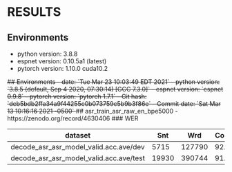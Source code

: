 # RESULTS
## Environments
- python version: 3.8.8
- espnet version: 0.10.5a1 (latest)
- pytorch version: 1.10.0 cuda10.2
<del>
## Environments
- date: `Tue Mar 23 10:03:49 EDT 2021`
- python version: `3.8.5 (default, Sep  4 2020, 07:30:14)  [GCC 7.3.0]`
- espnet version: `espnet 0.9.8`
- pytorch version: `pytorch 1.7.1`
- Git hash: `dcb5bdb2ffa34a9f44255c0b073759c5b9b3f86e`
  - Commit date: `Sat Mar 13 10:16:16 2021 -0500`
</del>
## asr_train_asr_raw_en_bpe5000
- https://zenodo.org/record/4630406
### WER

|dataset|Snt|Wrd|Corr|Sub|Del|Ins|Err|S.Err|
|---|---|---|---|---|---|---|---|---|
|decode_asr_asr_model_valid.acc.ave/dev|5715|127790|92.0|6.0|2.1|2.9|10.9|70.9|
|decode_asr_asr_model_valid.acc.ave/test|19930|390744|91.2|6.7|2.1|2.0|10.8|64.2|
